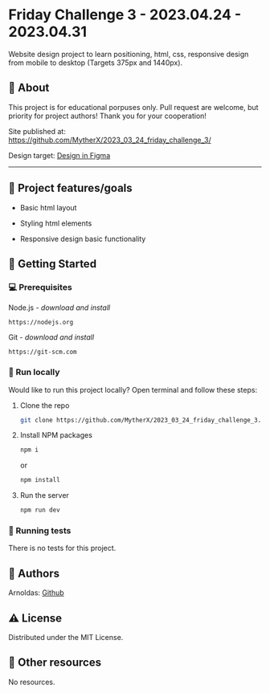 # Friday Challenge 3 - 2023.04.24 - 2023.04.31

Website design project to learn positioning, html, css, responsive design from mobile to desktop (Targets 375px and 1440px).
<br>

## 🌟 About

This project is for educational porpuses only. Pull request are welcome, but priority for project authors! Thank you for your cooperation!

Site published at: https://github.com/MytherX/2023_03_24_friday_challenge_3/

Design target: [Design in Figma](https://www.figma.com/file/V1JPQMZa66Mk53vnN5tvaM/FE-(3-week-practice)?node-id=106-656&t=MtXCrvEtMu4f8cal-0)

___
## 🎯 Project features/goals

-  Basic html layout

-  Styling html elements
   
-  Responsive design basic functionality



## 🧰 Getting Started

### 💻 Prerequisites

Node.js - _download and install_

```
https://nodejs.org
```

Git - _download and install_

```
https://git-scm.com
```

### 🏃 Run locally

Would like to run this project locally? Open terminal and follow these steps:

1. Clone the repo
    ```sh
    git clone https://github.com/MytherX/2023_03_24_friday_challenge_3.git
    ```
2. Install NPM packages
    ```sh
    npm i
    ```
    or
    ```sh
    npm install
    ```
3. Run the server
    ```sh
    npm run dev
    ```

### 🧪 Running tests

There is no tests for this project.

## 🎅 Authors

Arnoldas: [Github](https://github.com/MytherX)

## ⚠️ License

Distributed under the MIT License.

## 🔗 Other resources

No resources.
